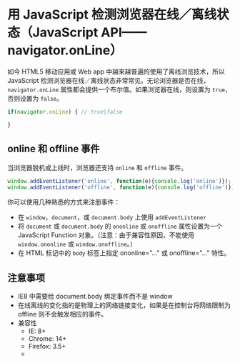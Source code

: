 # 用 JavaScript 检测浏览器在线／离线状态（JavaScript API——navigator.onLine）

如今 HTML5 移动应用或 Web app 中越来越普遍的使用了离线浏览技术，所以 JavaScript 检测浏览器在线／离线状态非常常见。无论浏览器是否在线，`navigator.onLine` 属性都会提供一个布尔值。如果浏览器在线，则设置为 `true`，否则设置为 `false`。

```javascript
if(navigator.onLine) { // true|false

}
```

## online 和 offline 事件

当浏览器脱机或上线时，浏览器还支持 `online` 和 `offline` 事件。

```javascript
window.addEventListener('online', function(e){console.log('online')});
window.addEventListener('offline', function(e){console.log('offline')});
```
你可以使用几种熟悉的方式来注册事件：
+ 在 `window`，`document`，或 `document.body` 上使用 `addEventListener`
+ 将 `document` 或 `document.body` 的 `ononline` 或 `onoffline` 属性设置为一个 JavaScript Function 对象。（注意：由于兼容性原因，不能使用 `window.ononline` 或 `window.onoffline`。）
+ 在 HTML 标记中的 `body` 标签上指定 ononline="..." 或 onoffline="..." 特性。


## 注意事项

+ IE8 中需要给 document.body 绑定事件而不是 window
+ 在线离线的变化指的是物理上的网络链接变化，如果是在控制台将网络限制为 offline 则不会触发相应的事件。
+ 兼容性
    + IE: 8+
    + Chrome: 14+
    + Firefox: 3.5+
    +
